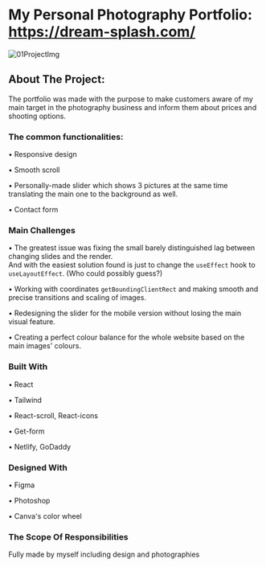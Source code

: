 # My Personal Photography Portfolio: https://dream-splash.com/

![01ProjectImg](https://user-images.githubusercontent.com/65731630/221317530-c3aa72db-f73b-4fbb-a117-6f97a1cb834b.jpg)

## About The Project:

The portfolio was made with the purpose to make customers aware of my main target in the photography business
and inform them about prices and shooting options.

### The common functionalities:

•	Responsive design

• Smooth scroll

• Personally-made slider which shows 3 pictures at the same time translating the main one to the background as well.

• Contact form 

### Main Challenges

• The greatest issue was fixing the small barely distinguished lag between changing slides and the render.  
  And with the easiest solution found is just to change the `useEffect` hook to `useLayoutEffect`. (Who could possibly guess?)
  
• Working with coordinates `getBoundingClientRect` and making smooth and precise transitions and scaling of images.

• Redesigning the slider for the mobile version without losing the main visual feature.

• Creating a perfect colour balance for the whole website based on the main images' colours.

### Built With

• React

• Tailwind

• React-scroll, React-icons

• Get-form

• Netlify, GoDaddy

### Designed With

• Figma

• Photoshop

• Canva's color wheel


### The Scope Of Responsibilities

Fully made by myself including design and photographies
